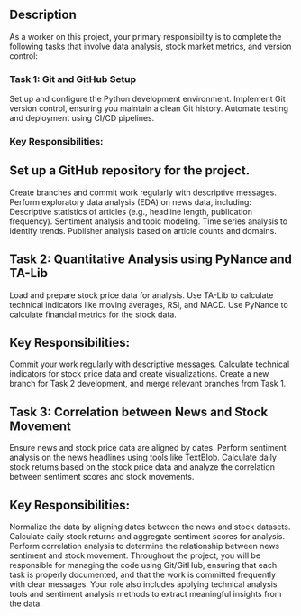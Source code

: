 ## Description
As a worker on this project, your primary responsibility is to complete the following tasks that involve data analysis, stock market metrics, and version control:
### Task 1: Git and GitHub Setup
Set up and configure the Python development environment.
Implement Git version control, ensuring you maintain a clean Git history.
Automate testing and deployment using CI/CD pipelines.
### Key Responsibilities:
## Set up a GitHub repository for the project.
Create branches and commit work regularly with descriptive messages.
Perform exploratory data analysis (EDA) on news data, including:
Descriptive statistics of articles (e.g., headline length, publication frequency).
Sentiment analysis and topic modeling.
Time series analysis to identify trends.
Publisher analysis based on article counts and domains.
## Task 2: Quantitative Analysis using PyNance and TA-Lib
Load and prepare stock price data for analysis.
Use TA-Lib to calculate technical indicators like moving averages, RSI, and MACD.
Use PyNance to calculate financial metrics for the stock data.
## Key Responsibilities:
Commit your work regularly with descriptive messages.
Calculate technical indicators for stock price data and create visualizations.
Create a new branch for Task 2 development, and merge relevant branches from Task 1.
## Task 3: Correlation between News and Stock Movement
Ensure news and stock price data are aligned by dates.
Perform sentiment analysis on the news headlines using tools like TextBlob.
Calculate daily stock returns based on the stock price data and analyze the correlation between sentiment scores and stock movements.
## Key Responsibilities:
Normalize the data by aligning dates between the news and stock datasets.
Calculate daily stock returns and aggregate sentiment scores for analysis.
Perform correlation analysis to determine the relationship between news sentiment and stock movement.
Throughout the project, you will be responsible for managing the code using Git/GitHub, ensuring that each task is properly documented, and that the work is committed frequently with clear messages. Your role also includes applying technical analysis tools and sentiment analysis methods to extract meaningful insights from the data.
